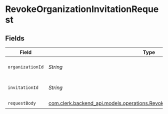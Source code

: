 # RevokeOrganizationInvitationRequest


## Fields

| Field                                                                                                                                                 | Type                                                                                                                                                  | Required                                                                                                                                              | Description                                                                                                                                           |
| ----------------------------------------------------------------------------------------------------------------------------------------------------- | ----------------------------------------------------------------------------------------------------------------------------------------------------- | ----------------------------------------------------------------------------------------------------------------------------------------------------- | ----------------------------------------------------------------------------------------------------------------------------------------------------- |
| `organizationId`                                                                                                                                      | *String*                                                                                                                                              | :heavy_check_mark:                                                                                                                                    | The organization ID.                                                                                                                                  |
| `invitationId`                                                                                                                                        | *String*                                                                                                                                              | :heavy_check_mark:                                                                                                                                    | The organization invitation ID.                                                                                                                       |
| `requestBody`                                                                                                                                         | [com.clerk.backend_api.models.operations.RevokeOrganizationInvitationRequestBody](../../models/operations/RevokeOrganizationInvitationRequestBody.md) | :heavy_check_mark:                                                                                                                                    | N/A                                                                                                                                                   |